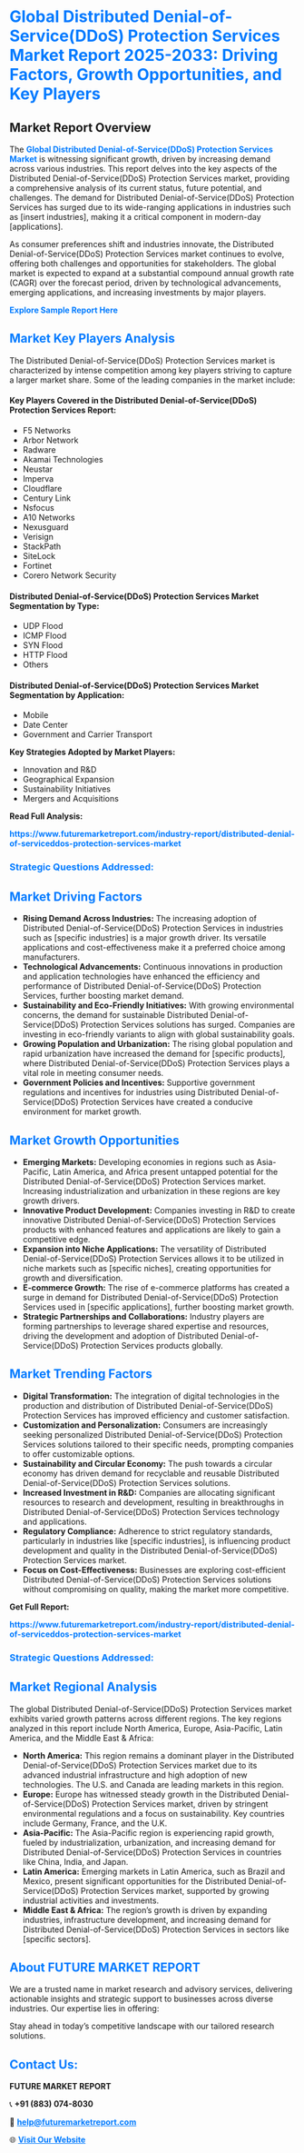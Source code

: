<h1 style="color: #007BFF;">Global Distributed Denial-of-Service(DDoS) Protection Services Market Report 2025-2033: Driving Factors, Growth Opportunities, and Key Players</h1>

<section id="overview">
<h2>Market Report Overview</h2>
<p>The <a href="https://www.futuremarketreport.com/industry-report/distributed-denial-of-serviceddos-protection-services-market" style="color: #007BFF; text-decoration: none;"><strong>Global Distributed Denial-of-Service(DDoS) Protection Services Market</strong></a> is witnessing significant growth, driven by increasing demand across various industries. This report delves into the key aspects of the Distributed Denial-of-Service(DDoS) Protection Services market, providing a comprehensive analysis of its current status, future potential, and challenges. The demand for Distributed Denial-of-Service(DDoS) Protection Services has surged due to its wide-ranging applications in industries such as [insert industries], making it a critical component in modern-day [applications].</p>
<p>As consumer preferences shift and industries innovate, the Distributed Denial-of-Service(DDoS) Protection Services market continues to evolve, offering both challenges and opportunities for stakeholders. The global market is expected to expand at a substantial compound annual growth rate (CAGR) over the forecast period, driven by technological advancements, emerging applications, and increasing investments by major players.</p>
</section>

<section id="overview">
<p><a href="https://www.futuremarketreport.com/request-sample/reportId=35627" style="color: #007BFF; text-decoration: none;"><strong>Explore Sample Report Here</strong></a></p>
</section>

<section id="key-players">
<h2 style="color: #007BFF;">Market Key Players Analysis</h2>
<p>The Distributed Denial-of-Service(DDoS) Protection Services market is characterized by intense competition among key players striving to capture a larger market share. Some of the leading companies in the market include:</p>
<h4>Key Players Covered in the Distributed Denial-of-Service(DDoS) Protection Services Report:</h4>
<ul><li>F5 Networks</li><li>Arbor Network</li><li>Radware</li><li>Akamai Technologies</li><li>Neustar</li><li>Imperva</li><li>Cloudflare</li><li>Century Link</li><li>Nsfocus</li><li>A10 Networks</li><li>Nexusguard</li><li>Verisign</li><li>StackPath</li><li>SiteLock</li><li>Fortinet</li><li>Corero Network Security</li></ul>
<h4>Distributed Denial-of-Service(DDoS) Protection Services Market Segmentation by Type:</h4>
<ul><li>UDP Flood</li><li>ICMP Flood</li><li>SYN Flood</li><li>HTTP Flood</li><li>Others</li></ul>

<h4>Distributed Denial-of-Service(DDoS) Protection Services Market Segmentation by Application:</h4>
<ul><li>Mobile</li><li>Date Center</li><li>Government and Carrier Transport</li></ul>
<p><strong>Key Strategies Adopted by Market Players:</strong></p>
<ul>
<li>Innovation and R&D</li>
<li>Geographical Expansion</li>
<li>Sustainability Initiatives</li>
<li>Mergers and Acquisitions</li>
</ul>
</section>

<section>
<p><strong>Read Full Analysis: </strong></p><a href="https://www.futuremarketreport.com/industry-report/distributed-denial-of-serviceddos-protection-services-market" style="color: #007BFF; text-decoration: none;"><strong>https://www.futuremarketreport.com/industry-report/distributed-denial-of-serviceddos-protection-services-market</strong></a>
<h3 style="color: #007BFF;">Strategic Questions Addressed:</h3>
</section>

<section id="driving-factors">
<h2 style="color: #007BFF;">Market Driving Factors</h2>
<ul>
<li><strong>Rising Demand Across Industries:</strong> The increasing adoption of Distributed Denial-of-Service(DDoS) Protection Services in industries such as [specific industries] is a major growth driver. Its versatile applications and cost-effectiveness make it a preferred choice among manufacturers.</li>
<li><strong>Technological Advancements:</strong> Continuous innovations in production and application technologies have enhanced the efficiency and performance of Distributed Denial-of-Service(DDoS) Protection Services, further boosting market demand.</li>
<li><strong>Sustainability and Eco-Friendly Initiatives:</strong> With growing environmental concerns, the demand for sustainable Distributed Denial-of-Service(DDoS) Protection Services solutions has surged. Companies are investing in eco-friendly variants to align with global sustainability goals.</li>
<li><strong>Growing Population and Urbanization:</strong> The rising global population and rapid urbanization have increased the demand for [specific products], where Distributed Denial-of-Service(DDoS) Protection Services plays a vital role in meeting consumer needs.</li>
<li><strong>Government Policies and Incentives:</strong> Supportive government regulations and incentives for industries using Distributed Denial-of-Service(DDoS) Protection Services have created a conducive environment for market growth.</li>
</ul>
</section>

<section id="growth-opportunities">
<h2 style="color: #007BFF;">Market Growth Opportunities</h2>
<ul>
<li><strong>Emerging Markets:</strong> Developing economies in regions such as Asia-Pacific, Latin America, and Africa present untapped potential for the Distributed Denial-of-Service(DDoS) Protection Services market. Increasing industrialization and urbanization in these regions are key growth drivers.</li>
<li><strong>Innovative Product Development:</strong> Companies investing in R&D to create innovative Distributed Denial-of-Service(DDoS) Protection Services products with enhanced features and applications are likely to gain a competitive edge.</li>
<li><strong>Expansion into Niche Applications:</strong> The versatility of Distributed Denial-of-Service(DDoS) Protection Services allows it to be utilized in niche markets such as [specific niches], creating opportunities for growth and diversification.</li>
<li><strong>E-commerce Growth:</strong> The rise of e-commerce platforms has created a surge in demand for Distributed Denial-of-Service(DDoS) Protection Services used in [specific applications], further boosting market growth.</li>
<li><strong>Strategic Partnerships and Collaborations:</strong> Industry players are forming partnerships to leverage shared expertise and resources, driving the development and adoption of Distributed Denial-of-Service(DDoS) Protection Services products globally.</li>
</ul>
</section>

<section id="trending-factors">
<h2 style="color: #007BFF;">Market Trending Factors</h2>
<ul>
<li><strong>Digital Transformation:</strong> The integration of digital technologies in the production and distribution of Distributed Denial-of-Service(DDoS) Protection Services has improved efficiency and customer satisfaction.</li>
<li><strong>Customization and Personalization:</strong> Consumers are increasingly seeking personalized Distributed Denial-of-Service(DDoS) Protection Services solutions tailored to their specific needs, prompting companies to offer customizable options.</li>
<li><strong>Sustainability and Circular Economy:</strong> The push towards a circular economy has driven demand for recyclable and reusable Distributed Denial-of-Service(DDoS) Protection Services solutions.</li>
<li><strong>Increased Investment in R&D:</strong> Companies are allocating significant resources to research and development, resulting in breakthroughs in Distributed Denial-of-Service(DDoS) Protection Services technology and applications.</li>
<li><strong>Regulatory Compliance:</strong> Adherence to strict regulatory standards, particularly in industries like [specific industries], is influencing product development and quality in the Distributed Denial-of-Service(DDoS) Protection Services market.</li>
<li><strong>Focus on Cost-Effectiveness:</strong> Businesses are exploring cost-efficient Distributed Denial-of-Service(DDoS) Protection Services solutions without compromising on quality, making the market more competitive.</li>
</ul>
</section>

<section>
<p><strong>Get Full Report: </strong></p><a href="https://www.futuremarketreport.com/industry-report/distributed-denial-of-serviceddos-protection-services-market" style="color: #007BFF; text-decoration: none;"><strong>https://www.futuremarketreport.com/industry-report/distributed-denial-of-serviceddos-protection-services-market</strong></a>
<h3 style="color: #007BFF;">Strategic Questions Addressed:</h3>
</section>


<section id="regional-analysis">
<h2 style="color: #007BFF;">Market Regional Analysis</h2>
<p>The global Distributed Denial-of-Service(DDoS) Protection Services market exhibits varied growth patterns across different regions. The key regions analyzed in this report include North America, Europe, Asia-Pacific, Latin America, and the Middle East & Africa:</p>
<ul>
<li><strong>North America:</strong> This region remains a dominant player in the Distributed Denial-of-Service(DDoS) Protection Services market due to its advanced industrial infrastructure and high adoption of new technologies. The U.S. and Canada are leading markets in this region.</li>
<li><strong>Europe:</strong> Europe has witnessed steady growth in the Distributed Denial-of-Service(DDoS) Protection Services market, driven by stringent environmental regulations and a focus on sustainability. Key countries include Germany, France, and the U.K.</li>
<li><strong>Asia-Pacific:</strong> The Asia-Pacific region is experiencing rapid growth, fueled by industrialization, urbanization, and increasing demand for Distributed Denial-of-Service(DDoS) Protection Services in countries like China, India, and Japan.</li>
<li><strong>Latin America:</strong> Emerging markets in Latin America, such as Brazil and Mexico, present significant opportunities for the Distributed Denial-of-Service(DDoS) Protection Services market, supported by growing industrial activities and investments.</li>
<li><strong>Middle East & Africa:</strong> The region’s growth is driven by expanding industries, infrastructure development, and increasing demand for Distributed Denial-of-Service(DDoS) Protection Services in sectors like [specific sectors].</li>
</ul>
</section>

<footer>
<h2 style="color: #007BFF;">About FUTURE MARKET REPORT</h2>
<p>We are a trusted name in market research and advisory services, delivering actionable insights and strategic support to businesses across diverse industries. Our expertise lies in offering:</p>

<p>Stay ahead in today’s competitive landscape with our tailored research solutions.</p>

<h2 style="color: #007BFF;">Contact Us:</h2>
<p><strong>FUTURE MARKET REPORT</strong></p>
<p>📞 <strong>+91 (883) 074-8030</strong></p>
<p>📧 <strong><a href="mailto:help@futuremarketreport.com" style="color: #007BFF;">help@futuremarketreport.com</a></strong></p>
<p>🌐 <strong><a href="https://www.futuremarketreport.com/" style="color: #007BFF;">Visit Our Website</a></strong></p>
</footer>